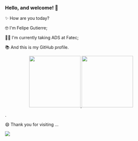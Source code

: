 ### Hello, and welcome! 👋

<p> ✨ How are you today? </p>
<p> 🤓 I'm Felipe Gutierre; </p>
<p> 👨‍💻 I'm currently taking ADS at Fatec; </p>
<p> 📚 And this is my GitHub profile. </p>



<div align="center">
  <a href="https://github.com/FelipeGtr01">
  <img height="170em" src="https://github-readme-stats.vercel.app/api?username=FelipeGtr01&show_icons=true&theme=tokyonight&include_all_commits=true&count_private=true">
  <img height="170em" src="https://github-readme-stats.vercel.app/api/top-langs/?username=FelipeGtr01&layout=compact&langs_count=7&theme=tokyonight">
  </a>
</div>
  
  .
  
<p> 😄 Thank you for visiting ... </p>
  
<img src="https://1.bp.blogspot.com/-7UdaTRCTVVQ/WDWLMlUY1dI/AAAAAAAAXtA/NGcUSCT1xhQxPtn9kRVQMJEuoZP-WVvUQCLcB/s1600/Gif%2BTchau%2BUrsinho%2521.gif">

<!--
✨ _special_ ✨ 

Here are some ideas to get you started:

- 🔭 I’m currently working on ...
- 🌱 I’m currently learning ...
- 👯 I’m looking to collaborate on ...
- 🤔 I’m looking for help with ...
- 💬 Ask me about ...
- 📫 How to reach me: ...
- 😄 Pronouns: ...
- ⚡ Fun fact: ...
<img src="https://acegif.com/wp-content/uploads/2021/4fh5wi/bemvindo-5.gif">
<img src="https://i.pinimg.com/originals/b6/c4/15/b6c41560b5b06ca2c7db5ba835eda635.gif">
-->

